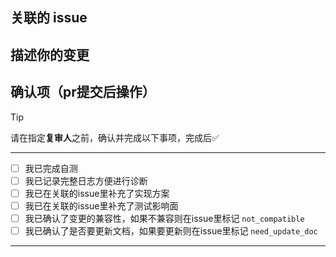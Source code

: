 ## 关联的 issue

## 描述你的变更

## 确认项（pr提交后操作）
> [!TIP]
> 请在指定**复审人**之前，确认并完成以下事项，完成后✅
----------------------------------------------------------------------
- [ ] 我已完成自测
- [ ] 我已记录完整日志方便进行诊断
- [ ] 我已在关联的issue里补充了实现方案
- [ ] 我已在关联的issue里补充了测试影响面
- [ ] 我已确认了变更的兼容性，如果不兼容则在issue里标记 `not_compatible`
- [ ] 我已确认了是否要更新文档，如果要更新则在issue里标记 `need_update_doc`
----------------------------------------------------------------------
